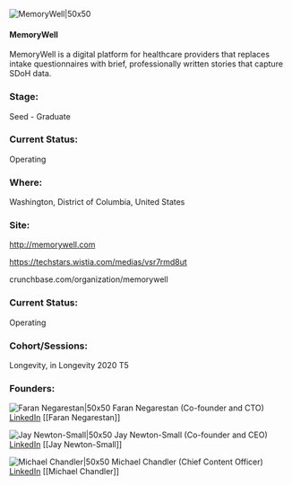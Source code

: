 

![MemoryWell|50x50](https://apimg.techstars.com/connect/images/image_files/5f47dc0034a60d4abf00003b/original/favicon-256.png)

#### MemoryWell
MemoryWell is a digital platform for healthcare providers that replaces intake questionnaires with brief, professionally written stories that capture SDoH data.

### Stage: 
Seed - Graduate 

### Current Status: 
Operating

### Where:
Washington, District of Columbia, United States

### Site:
http://memorywell.com

https://techstars.wistia.com/medias/vsr7rmd8ut

crunchbase.com/organization/memorywell

### Current Status: 
Operating

### Cohort/Sessions: 
Longevity, in Longevity 2020 T5

### Founders: 

![Faran Negarestan|50x50](https://apimg.techstars.com/connect/images/image_files/5f4681a734a60d3bfe000049/original/Faran_Negarestan.jpeg) Faran Negarestan (Co-founder and CTO) [LinkedIn](https://linkedin.com/in/negarestan) [[Faran Negarestan]]

![Jay Newton-Small|50x50](https://apimg.techstars.com/connect/images/image_files/5f46818734a60d3bfe000048/original/Jay_Newton-Small_TB_headshot.jpg) Jay Newton-Small (Co-founder and CEO) [LinkedIn](https://linkedin.com/in/jay-newton-small-a85556) [[Jay Newton-Small]]

![Michael Chandler|50x50](https://apimg.techstars.com/connect/images/image_files/5f4681c734a60d3bfe00004a/original/MichaelChandler.JPG) Michael Chandler (Chief Content Officer) [LinkedIn](https://linkedin.com/in/michael-alison-chandler-3544a5a1) [[Michael Chandler]]


